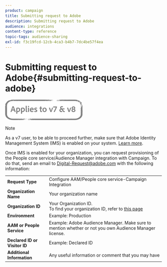 ```yaml
---
product: campaign
title: Submitting request to Adobe
description: Submitting request to Adobe
audience: integrations
content-type: reference
topic-tags: audience-sharing
exl-id: f3c19fcd-12cb-4ca3-b4b7-7dc4be57f4ea
---
```

# Submitting request to Adobe{#submitting-request-to-adobe}

![](../../assets/common.svg)

>[!NOTE]
>
>As a v7 user, to be able to proceed further, make sure that Adobe Identity Management System (IMS) is enabled on your system. [Learn more](../../integrations/using/about-adobe-id.md).

Once IMS is enabled for your organization, you can request provisioning of the People core service/Audience Manager integration with Campaign. To do that, send an email to [Digital-Request@adobe.com](mailto:Digital-Request@adobe.com) with the following information:

<table> 
 <tbody> 
  <tr> 
   <td> <strong>Request Type</strong><br /> </td> 
   <td> Configure AAM/People core service-Campaign Integration </td> 
  </tr> 
  <tr> 
   <td> <strong>Organization Name</strong><br /> </td> 
   <td> Your organization name </td> 
  </tr> 
  <tr> 
   <td> <strong>Organization ID</strong><br /> </td> 
   <td> Your Organization ID. <br> To find your organization ID, refer to <a href="https://experienceleague.adobe.com/docs/core-services/interface/administration/organizations.html">this page</a></td> 
  </tr> 
  <tr> 
   <td> <strong>Environment</strong><br /> </td> 
   <td> Example: Production </td> 
  </tr> 
  <tr> 
   <td> <strong>AAM or People Service</strong><br /> </td> 
   <td> Example: Adobe Audience Manager. Make sure to mention whether or not you own Audience Manager license.</td> 
  </tr> 
  <tr> 
   <td> <strong>Declared ID or Visitor ID</strong><br /> </td> 
   <td> Example: Declared ID </td> 
  </tr> 
  <tr> 
   <td> <strong>Additional Information</strong><br /> </td> 
   <td> Any useful information or comment that you may have </td> 
  </tr> 
 </tbody> 
</table>
